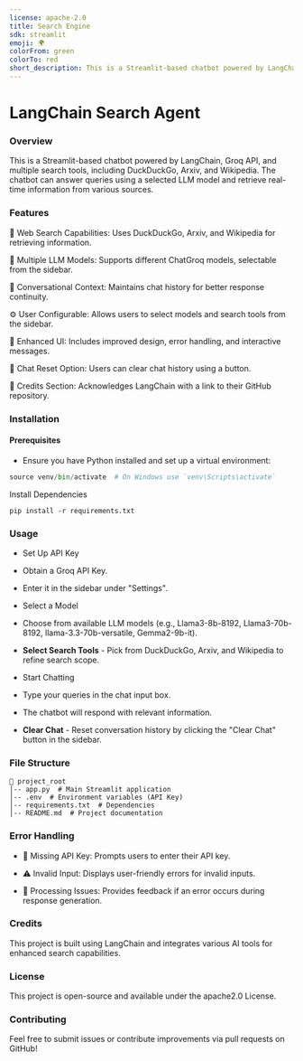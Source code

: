 ```yaml
---
license: apache-2.0
title: Search Engine
sdk: streamlit
emoji: 🌍
colorFrom: green
colorTo: red
short_description: This is a Streamlit-based chatbot powered by LangChain, Groq
---
```


# LangChain Search Agent

### Overview

This is a Streamlit-based chatbot powered by LangChain, Groq API, and multiple search tools, including DuckDuckGo, Arxiv, and Wikipedia. The chatbot can answer queries using a selected LLM model and retrieve real-time information from various sources.

### Features

🔎 Web Search Capabilities: Uses DuckDuckGo, Arxiv, and Wikipedia for retrieving information.

🤖 Multiple LLM Models: Supports different ChatGroq models, selectable from the sidebar.

💬 Conversational Context: Maintains chat history for better response continuity.

⚙️ User Configurable: Allows users to select models and search tools from the sidebar.

🎨 Enhanced UI: Includes improved design, error handling, and interactive messages.

🔄 Chat Reset Option: Users can clear chat history using a button.

🔗 Credits Section: Acknowledges LangChain with a link to their GitHub repository.

### Installation

#### Prerequisites

- Ensure you have Python installed and set up a virtual environment:

```python -m venv venv
source venv/bin/activate  # On Windows use `venv\Scripts\activate`
```

Install Dependencies

```pip install -r requirements.txt```

### Usage

- Set Up API Key

- Obtain a Groq API Key.

- Enter it in the sidebar under "Settings".

- Select a Model

- Choose from available LLM models (e.g., Llama3-8b-8192, Llama3-70b-8192, llama-3.3-70b-versatile, Gemma2-9b-it).

- **Select Search Tools** - Pick from DuckDuckGo, Arxiv, and Wikipedia to refine search scope.

- Start Chatting

- Type your queries in the chat input box.

- The chatbot will respond with relevant information.

- **Clear Chat** - Reset conversation history by clicking the "Clear Chat" button in the sidebar.

### File Structure

```
📂 project_root
│-- app.py  # Main Streamlit application
│-- .env  # Environment variables (API Key)
│-- requirements.txt  # Dependencies
│-- README.md  # Project documentation
```

### Error Handling

- 🚨 Missing API Key: Prompts users to enter their API key.

- ⚠️ Invalid Input: Displays user-friendly errors for invalid inputs.

- 🔄 Processing Issues: Provides feedback if an error occurs during response generation.

### Credits

This project is built using LangChain and integrates various AI tools for enhanced search capabilities.

### License

This project is open-source and available under the apache2.0 License.

### Contributing

Feel free to submit issues or contribute improvements via pull requests on GitHub!
